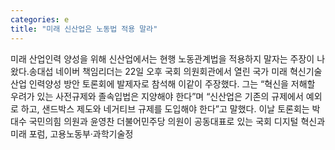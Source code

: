 ```yaml
---
categories: e
title: "미래 신산업은 노동법 적용 말라"
---
```

미래 산업인력 양성을 위해 신산업에서는 현행 노동관계법을 적용하지 말자는 주장이 나왔다.송대섭 네이버 책임리더는 22일 오후 국회 의원회관에서 열린 국가 미래 혁신기술 산업 인력양성 방안 토론회에 발제자로 참석해 이같이 주장했다. 그는 “혁신을 저해할 우려가 있는 사전규제와 졸속입법은 지양해야 한다”며 “신산업은 기존의 규제에서 예외로 하고, 샌드박스 제도와 네거티브 규제를 도입해야 한다”고 말했다. 이날 토론회는 박대수 국민의힘 의원과 윤영찬 더불어민주당 의원이 공동대표로 있는 국회 디지털 혁신과 미래 포럼, 고용노동부·과학기술정